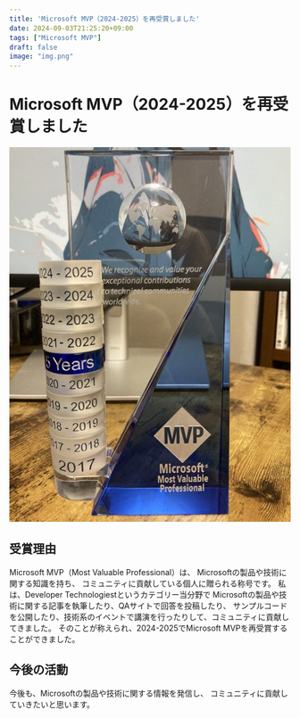 ```yaml
---
title: 'Microsoft MVP（2024-2025）を再受賞しました'
date: 2024-09-03T21:25:20+09:00
tags: ["Microsoft MVP"]
draft: false
image: "img.png"
---
```


# Microsoft MVP（2024-2025）を再受賞しました

![img_1.png](img_1.png)

## 受賞理由
Microsoft MVP（Most Valuable Professional）は、
Microsoftの製品や技術に関する知識を持ち、
コミュニティに貢献している個人に贈られる称号です。
私は、Developer Technologiestというカテゴリー当分野で
Microsoftの製品や技術に関する記事を執筆したり、QAサイトで回答を投稿したり、
サンプルコードを公開したり、技術系のイベントで講演を行ったりして、コミュニティに貢献してきました。
そのことが称えられ、2024-2025でMicrosoft MVPを再受賞することができました。

## 今後の活動
今後も、Microsoftの製品や技術に関する情報を発信し、
コミュニティに貢献していきたいと思います。